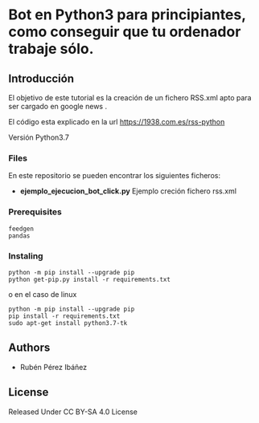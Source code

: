 # Bot en Python3 para principiantes, como conseguir que tu ordenador trabaje sólo.

## Introducción
El objetivo de este tutorial es la creación de un fichero RSS.xml apto para ser cargado en google news .

El código esta explicado en la url https://1938.com.es/rss-python

Versión Python3.7

### Files

En este repositorio se pueden encontrar los siguientes ficheros:

* **ejemplo_ejecucion_bot_click.py**  Ejemplo creción fichero rss.xml

### Prerequisites
```
feedgen
pandas
```

### Instaling
```
python -m pip install --upgrade pip 
python get-pip.py install -r requirements.txt
```
o en el caso de linux

```
python -m pip install --upgrade pip 
pip install -r requirements.txt
sudo apt-get install python3.7-tk
```

## Authors
* Rubén Pérez Ibáñez

## License
Released Under CC BY-SA 4.0 License